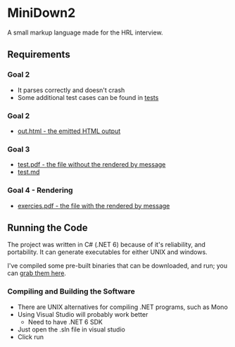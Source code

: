 # MiniDown2
A small markup language made for the HRL interview.

## Requirements
### Goal 2
- It parses correctly and doesn't crash
- Some additional test cases can be found in [tests](https://github.com/TheRealMichaelWang/MiniDown2/tree/master/tests)
### Goal 2
- [out.html - the emitted HTML output](https://github.com/TheRealMichaelWang/MiniDown2/blob/master/tests/out.html)
### Goal 3
- [test.pdf - the file without the rendered by message](https://github.com/TheRealMichaelWang/MiniDown2/blob/master/tests/test.pdf)
- [test.md](https://github.com/TheRealMichaelWang/MiniDown2/blob/master/tests/test.md)
### Goal 4 - Rendering
- [exercies.pdf - the file with the rendered by message](https://github.com/TheRealMichaelWang/MiniDown2/blob/master/tests/exercise.pdf)

## Running the Code
The project was written in C# (.NET 6) because of it's reliability, and portability. It can generate executables for either UNIX and windows.

I've compiled some pre-built binaries that can be downloaded, and run; you can [grab them here](https://github.com/TheRealMichaelWang/MiniDown2/releases/tag/1).

### Compiling and Building the Software
- There are UNIX alternatives for compiling .NET programs, such as Mono
- Using Visual Studio will probably work better
  - Need to have .NET 6 SDK
- Just open the .sln file in visual studio
- Click run
